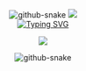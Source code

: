 <div align="center" >
<picture>
  <source media="(prefers-color-scheme: dark)" srcset="https://cdn.jsdelivr.net/gh/ng-fukgin/ng-fukgin/assets/messagif.gif" />
    <img alt="github-snake" src="https://cdn.jsdelivr.net/gh/ng-fukgin/ng-fukgin/assets/messagif.gif" />
</picture>
<!-- profile-3d-contrib 3D贡献图-->
<img src="https://cdn.jsdelivr.net/gh/ng-fukgin/ng-fukgin/profile-3d-contrib/profile-night-rainbow.svg" />
</div>

<div align="center">
  
  <!-- dynamic typing effect 动态打字效果 -->
  <div align="center">
    <a href="https://blog.sunguoqi.com/">
      <img src="https://readme-typing-svg.demolab.com?font=Fira+Code&pause=1000&width=435&lines=pront(%22Hello%2C%20World%22);pritt(%22Hello%2C%20World%22);prynt(%22Hello%2C%20World%22);prant(%22Hello%2C%20World%22);prunt(%22Hello%2C%20World%22);print(%22Hello%2C%20World%22)&center=true&size=27" alt="Typing SVG" />
    </a>
  </div>

 <!-- knock code pictures 敲代码的图片 -->
  <img src="https://cdn.jsdelivr.net/gh/ng-fukgin/ng-fukgin/assets/images/coding.gif" /><br>

<!-- Snake Code Contribution Map 贪吃蛇代码贡献图 -->
<picture>
  <source media="(prefers-color-scheme: dark)" srcset="https://cdn.jsdelivr.net/gh/ng-fukgin/ng-fukgin/profile-snake-contrib/github-contribution-grid-snake-dark.svg" />
  <source media="(prefers-color-scheme: light)" srcset="https://cdn.jsdelivr.net/gh/ng-fukgin/ng-fukgin/profile-snake-contrib/github-contribution-grid-snake.svg" />
  <img alt="github-snake" src="https://cdn.jsdelivr.net/gh/ng-fukgin/ng-fukgin/profile-snake-contrib/github-contribution-grid-snake-dark.svg" />
</picture>


</div>



